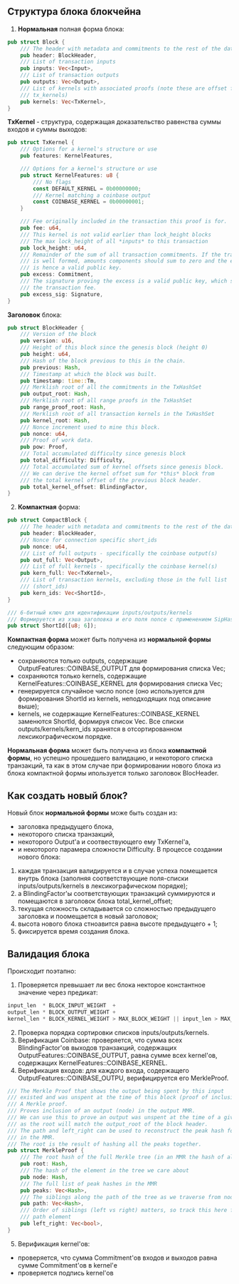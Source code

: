 
## Структура блока блокчейна

1. **Нормальная** полная форма блока:
```rust
pub struct Block {
	/// The header with metadata and commitments to the rest of the data
	pub header: BlockHeader,
	/// List of transaction inputs
	pub inputs: Vec<Input>,
	/// List of transaction outputs
	pub outputs: Vec<Output>,
	/// List of kernels with associated proofs (note these are offset from
	/// tx_kernels)
	pub kernels: Vec<TxKernel>,
}
```


**TxKernel** - cтруктура, содержащая доказательство равенства суммы входов и суммы выходов:
```rust
pub struct TxKernel {
	/// Options for a kernel's structure or use
	pub features: KernelFeatures,

	/// Options for a kernel's structure or use
	pub struct KernelFeatures: u8 {
		/// No flags
		const DEFAULT_KERNEL = 0b00000000;
		/// Kernel matching a coinbase output
		const COINBASE_KERNEL = 0b00000001;
	}

	/// Fee originally included in the transaction this proof is for.
	pub fee: u64,
	/// This kernel is not valid earlier than lock_height blocks
	/// The max lock_height of all *inputs* to this transaction
	pub lock_height: u64,
	/// Remainder of the sum of all transaction commitments. If the transaction
	/// is well formed, amounts components should sum to zero and the excess
	/// is hence a valid public key.
	pub excess: Commitment,
	/// The signature proving the excess is a valid public key, which signs
	/// the transaction fee.
	pub excess_sig: Signature,
}
```

**Заголовок** блока:
```rust
pub struct BlockHeader {
	/// Version of the block
	pub version: u16,
	/// Height of this block since the genesis block (height 0)
	pub height: u64,
	/// Hash of the block previous to this in the chain.
	pub previous: Hash,
	/// Timestamp at which the block was built.
	pub timestamp: time::Tm,
	/// Merklish root of all the commitments in the TxHashSet
	pub output_root: Hash,
	/// Merklish root of all range proofs in the TxHashSet
	pub range_proof_root: Hash,
	/// Merklish root of all transaction kernels in the TxHashSet
	pub kernel_root: Hash,
	/// Nonce increment used to mine this block.
	pub nonce: u64,
	/// Proof of work data.
	pub pow: Proof,
	/// Total accumulated difficulty since genesis block
	pub total_difficulty: Difficulty,
	/// Total accumulated sum of kernel offsets since genesis block.
	/// We can derive the kernel offset sum for *this* block from
	/// the total kernel offset of the previous block header.
	pub total_kernel_offset: BlindingFactor,
}
```

2. **Компактная** форма:
```rust
pub struct CompactBlock {
	/// The header with metadata and commitments to the rest of the data
	pub header: BlockHeader,
	/// Nonce for connection specific short_ids
	pub nonce: u64,
	/// List of full outputs - specifically the coinbase output(s)
	pub out_full: Vec<Output>,
	/// List of full kernels - specifically the coinbase kernel(s)
	pub kern_full: Vec<TxKernel>,
	/// List of transaction kernels, excluding those in the full list
	/// (short_ids)
	pub kern_ids: Vec<ShortId>,
}

/// 6-битный ключ для идентификации inputs/outputs/kernels
/// Формируется из хэша заголовка и его поля nonce с применением SipHash-функции 
pub struct ShortId([u8; 6]);
```

**Компактная форма** может быть получена из **нормальной формы** следующим образом:
- cохраняются только outputs, содержащие OutputFeatures::COINBASE_OUTPUT для формирования списка Vec<Output>;
- сохраняются только kernels, содержащие KernelFeatures::COINBASE_KERNEL для формирования списка Vec<TxKernel>;
- генерируется случайное число nonce (оно используется для формирования ShortId из kernels, неподходящих под описание выше);
- kernels, не содержащие KernelFeatures::COINBASE_KERNEL заменются ShortId, формируя список Vec<ShortId>.
Все cписки outputs/kernels/kern_ids хранятся в отсортированном лексикографическом порядке.
	
**Нормальная форма** может быть получена из блока **компактной формы**, но успешно прошедшего валидацию, и некоторого списка транзакций, та как в этом случае при формировании нового блока из блока компактной формы ипользуется только заголовок BlocHeader.

## Как создать новый блок?
Новый блок **нормальной формы** може быть создан из:
- заголовка предыдущего блока,
- некоторого списка транзакций,
- некоторого Output'a и соотвествующего ему TxKernel'a,
- и некоторого парамера сложности Difficulty.
В процессе создании нового блока:
1. каждая транзакция валидируется и в случае успеха помещается внутрь блока (заполняя соответствующие поля-списки inputs/outputs/kernels в лексикографическом порядке);
2. а BlindingFactor'ы соответствующих транзакций суммируются и помещаются в заголовок блока total_kernel_offset;
3. текущая сложность складывается со сложностью предыдущего заголовка и поомещается в новый заголовок;
4. высота нового блока стноавится равна высоте предыдущего + 1;
5. фиксируется время создания блока.

## Валидация блока
Происходит поэтапно:
1. Проверяется превышает ли вес блока некторое константное значение через предикат:
```rust
input_len  * BLOCK_INPUT_WEIGHT  + 
output_len * BLOCK_OUTPUT_WEIGHT +
kernel_len * BLOCK_KERNEL_WEIGHT > MAX_BLOCK_WEIGHT || input_len > MAX_BLOCK_INPUTS
```
2. Проверка порядка сортировки списков inputs/outputs/kernels.
3. Верификация Coinbase:
проверяется, что сумма всех BlindingFactor'ов выходов транзакций, содержащих OutputFeatures::COINBASE_OUTPUT, равна сумме всех kernel'ов, содержащих KernelFeatures::COINBASE_KERNEL.
4. Верификация входов: 
 для каждого входа, содержащего OutputFeatures::COINBASE_OUTPU, верифицируется его MerkleProof.
```rust
/// The Merkle Proof that shows the output being spent by this input
/// existed and was unspent at the time of this block (proof of inclusion in output_root)
/// A Merkle proof.
/// Proves inclusion of an output (node) in the output MMR.
/// We can use this to prove an output was unspent at the time of a given block
/// as the root will match the output_root of the block header.
/// The path and left_right can be used to reconstruct the peak hash for a given tree
/// in the MMR.
/// The root is the result of hashing all the peaks together.
pub struct MerkleProof {
	/// The root hash of the full Merkle tree (in an MMR the hash of all peaks)
	pub root: Hash,
	/// The hash of the element in the tree we care about
	pub node: Hash,
	/// The full list of peak hashes in the MMR
	pub peaks: Vec<Hash>,
	/// The siblings along the path of the tree as we traverse from node to peak
	pub path: Vec<Hash>,
	/// Order of siblings (left vs right) matters, so track this here for each
	/// path element
	pub left_right: Vec<bool>,
}
```
5. Верификация kernel'ов:
- проверяется, что сумма Commitment'ов входов и выходов равна сумме Commitment'ов в kernel'е
- проверяется подпись kernel'ов 



